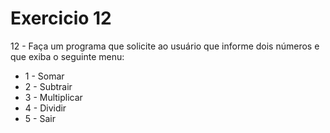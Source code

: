 # Exercicio 12

12 - Faça um programa que solicite ao usuário que informe dois números e que exiba o seguinte menu:

* 1 - Somar
* 2 - Subtrair
* 3 - Multiplicar
* 4 - Dividir
* 5 - Sair
